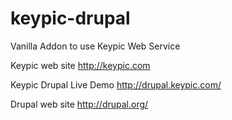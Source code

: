keypic-drupal
==============

Vanilla Addon to use Keypic Web Service

Keypic web site
http://keypic.com

Keypic Drupal Live Demo
http://drupal.keypic.com/

Drupal web site
http://drupal.org/
